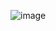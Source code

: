 ![image](https://user-images.githubusercontent.com/91574553/167322558-84b95388-dd9a-4646-b776-7627318922db.png)
